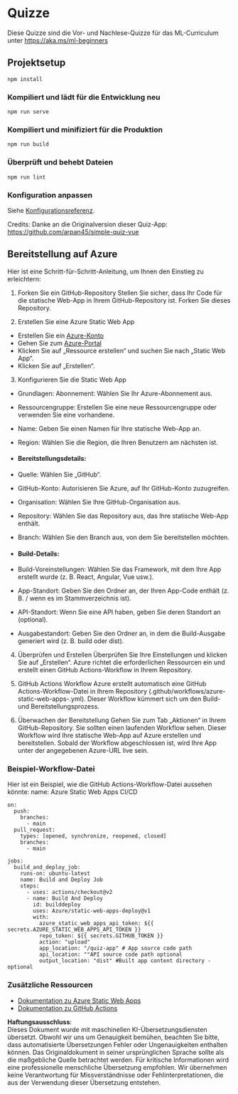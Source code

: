 # Quizze

Diese Quizze sind die Vor- und Nachlese-Quizze für das ML-Curriculum unter https://aka.ms/ml-beginners

## Projektsetup

```
npm install
```

### Kompiliert und lädt für die Entwicklung neu

```
npm run serve
```

### Kompiliert und minifiziert für die Produktion

```
npm run build
```

### Überprüft und behebt Dateien

```
npm run lint
```

### Konfiguration anpassen

Siehe [Konfigurationsreferenz](https://cli.vuejs.org/config/).

Credits: Danke an die Originalversion dieser Quiz-App: https://github.com/arpan45/simple-quiz-vue

## Bereitstellung auf Azure

Hier ist eine Schritt-für-Schritt-Anleitung, um Ihnen den Einstieg zu erleichtern:

1. Forken Sie ein GitHub-Repository
Stellen Sie sicher, dass Ihr Code für die statische Web-App in Ihrem GitHub-Repository ist. Forken Sie dieses Repository.

2. Erstellen Sie eine Azure Static Web App
- Erstellen Sie ein [Azure-Konto](http://azure.microsoft.com)
- Gehen Sie zum [Azure-Portal](https://portal.azure.com) 
- Klicken Sie auf „Ressource erstellen“ und suchen Sie nach „Static Web App“.
- Klicken Sie auf „Erstellen“.

3. Konfigurieren Sie die Static Web App
- Grundlagen: Abonnement: Wählen Sie Ihr Azure-Abonnement aus.
- Ressourcengruppe: Erstellen Sie eine neue Ressourcengruppe oder verwenden Sie eine vorhandene.
- Name: Geben Sie einen Namen für Ihre statische Web-App an.
- Region: Wählen Sie die Region, die Ihren Benutzern am nächsten ist.

- #### Bereitstellungsdetails:
- Quelle: Wählen Sie „GitHub“.
- GitHub-Konto: Autorisieren Sie Azure, auf Ihr GitHub-Konto zuzugreifen.
- Organisation: Wählen Sie Ihre GitHub-Organisation aus.
- Repository: Wählen Sie das Repository aus, das Ihre statische Web-App enthält.
- Branch: Wählen Sie den Branch aus, von dem Sie bereitstellen möchten.

- #### Build-Details:
- Build-Voreinstellungen: Wählen Sie das Framework, mit dem Ihre App erstellt wurde (z. B. React, Angular, Vue usw.).
- App-Standort: Geben Sie den Ordner an, der Ihren App-Code enthält (z. B. / wenn es im Stammverzeichnis ist).
- API-Standort: Wenn Sie eine API haben, geben Sie deren Standort an (optional).
- Ausgabestandort: Geben Sie den Ordner an, in dem die Build-Ausgabe generiert wird (z. B. build oder dist).

4. Überprüfen und Erstellen
Überprüfen Sie Ihre Einstellungen und klicken Sie auf „Erstellen“. Azure richtet die erforderlichen Ressourcen ein und erstellt einen GitHub Actions-Workflow in Ihrem Repository.

5. GitHub Actions Workflow
Azure erstellt automatisch eine GitHub Actions-Workflow-Datei in Ihrem Repository (.github/workflows/azure-static-web-apps-<name>.yml). Dieser Workflow kümmert sich um den Build- und Bereitstellungsprozess.

6. Überwachen der Bereitstellung
Gehen Sie zum Tab „Aktionen“ in Ihrem GitHub-Repository.
Sie sollten einen laufenden Workflow sehen. Dieser Workflow wird Ihre statische Web-App auf Azure erstellen und bereitstellen.
Sobald der Workflow abgeschlossen ist, wird Ihre App unter der angegebenen Azure-URL live sein.

### Beispiel-Workflow-Datei

Hier ist ein Beispiel, wie die GitHub Actions-Workflow-Datei aussehen könnte:
name: Azure Static Web Apps CI/CD
```
on:
  push:
    branches:
      - main
  pull_request:
    types: [opened, synchronize, reopened, closed]
    branches:
      - main

jobs:
  build_and_deploy_job:
    runs-on: ubuntu-latest
    name: Build and Deploy Job
    steps:
      - uses: actions/checkout@v2
      - name: Build And Deploy
        id: builddeploy
        uses: Azure/static-web-apps-deploy@v1
        with:
          azure_static_web_apps_api_token: ${{ secrets.AZURE_STATIC_WEB_APPS_API_TOKEN }}
          repo_token: ${{ secrets.GITHUB_TOKEN }}
          action: "upload"
          app_location: "/quiz-app" # App source code path
          api_location: ""API source code path optional
          output_location: "dist" #Built app content directory - optional
```

### Zusätzliche Ressourcen
- [Dokumentation zu Azure Static Web Apps](https://learn.microsoft.com/azure/static-web-apps/getting-started)
- [Dokumentation zu GitHub Actions](https://docs.github.com/actions/use-cases-and-examples/deploying/deploying-to-azure-static-web-app)

**Haftungsausschluss**:  
Dieses Dokument wurde mit maschinellen KI-Übersetzungsdiensten übersetzt. Obwohl wir uns um Genauigkeit bemühen, beachten Sie bitte, dass automatisierte Übersetzungen Fehler oder Ungenauigkeiten enthalten können. Das Originaldokument in seiner ursprünglichen Sprache sollte als die maßgebliche Quelle betrachtet werden. Für kritische Informationen wird eine professionelle menschliche Übersetzung empfohlen. Wir übernehmen keine Verantwortung für Missverständnisse oder Fehlinterpretationen, die aus der Verwendung dieser Übersetzung entstehen.
